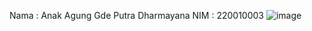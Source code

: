 Nama : Anak Agung Gde Putra Dharmayana
NIM  : 220010003
![image](https://github.com/user-attachments/assets/c06c6164-f4b4-4d09-8af6-e87d99a1ac04)
